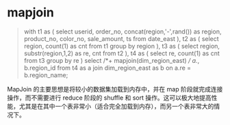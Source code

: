 # mapjoin
>with t1 as (
select userid,
order_no,
concat(region,'-',rand()) as region,
product_no,
color_no,
sale_amount,
ts
from date_east
),
t2 as (
select region,
count(1) as cnt
from t1
group by region
),
t3 as (
select region,
substr(region,1,2) as re,
cnt
from t2
),
t4 as (
select re,
count(1) as cnt
from t3
group by re
)
select /*+ mapjoin(dim_region_east) */
a.*,
b.region_id
from t4 as a
join dim_region_east as b
on a.re = b.region_name;

MapJoin 的主要思想是将较小的数据集加载到内存中，并在 map 阶段就完成连接操作，而不需要进行 reduce 阶段的 shuffle 和 sort 操作。这可以极大地提高性能，尤其是在其中一个表非常小（适合完全加载到内存），而另一个表非常大的情况下。
